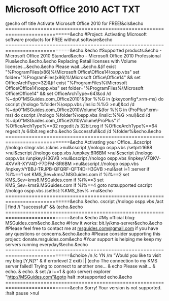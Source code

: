 # Microsoft Office 2010 ACT TXT

@echo off
title Activate Microsoft Office 2010 for FREE!&cls&echo ============================================================================&echo #Project: Activating Microsoft software products for FREE without software&echo ============================================================================&echo.&echo #Supported products:&echo - Microsoft Office 2010 Standard&echo - Microsoft Office 2010 Professional Plus&echo.&echo.&echo Replacing Retail licenses with Volume licenses...&echo.&echo Please wait...&echo.&(if exist "%ProgramFiles(x86)%\Microsoft Office\Office14\ospp.vbs" set folder="%ProgramFiles(x86)%\Microsoft Office\Office14" && set OfficeArchType=32)&(if exist "%ProgramFiles%\Microsoft Office\Office14\ospp.vbs" set folder="%ProgramFiles%\Microsoft Office\Office14" && set OfficeArchType=64)&cd /d %~dp0\"MSGuides.com_Office2010\"&(for %%G in (pkeyconfig*.xrm-ms) do cscript //nologo %folder%\ospp.vbs /inslic:%%G >nul)&cd /d %~dp0\"MSGuides.com_Office2010\Volume"&(for %%G in (ProPlus*.xrm-ms) do cscript //nologo %folder%\ospp.vbs /inslic:%%G >nul)&cd /d %~dp0\"MSGuides.com_Office2010\Volume\ProPlus"
if %OfficeArchType%==32 regedit /s 32bit.reg
if %OfficeArchType%==64 regedit /s 64bit.reg
echo.&echo Successful!&cd /d %folder%&echo.&echo ============================================================================&echo Activating your Office...&cscript //nologo slmgr.vbs /ckms >nul&cscript //nologo ospp.vbs /setprt:1688 >nul&cscript //nologo ospp.vbs /unpkey:8R6BM >nul&cscript //nologo ospp.vbs /unpkey:H3GVB >nul&cscript //nologo ospp.vbs /inpkey:V7QKV-4XVVR-XYV4D-F7DFM-8R6BM >nul&cscript //nologo ospp.vbs /inpkey:VYBBJ-TRJPB-QFQRF-QFT4D-H3GVB >nul&set i=1
:server
if %i%==1 set KMS_Sev=kms7.MSGuides.com
if %i%==2 set KMS_Sev=kms8.MSGuides.com
if %i%==3 set KMS_Sev=kms9.MSGuides.com
if %i%==4 goto notsupported
cscript //nologo ospp.vbs /sethst:%KMS_Sev% >nul&echo ============================================================================&echo.&echo.
cscript //nologo ospp.vbs /act | find /i "successful" && (echo.&echo ============================================================================&echo.&echo #My official blog: MSGuides.com&echo.&echo #How it works: bit.ly/kms-server&echo.&echo #Please feel free to contact me at msguides.com@gmail.com if you have any questions or concerns.&echo.&echo #Please consider supporting this project: donate.msguides.com&echo #Your support is helping me keep my servers running everyday!&echo.&echo ============================================================================&choice /n /c YN /m "Would you like to visit my blog [Y,N]?" & if errorlevel 2 exit) || (echo The connection to my KMS server failed! Trying to connect to another one... & echo Please wait... & echo. & echo. & set /a i+=1 & goto server)
explorer "http://MSGuides.com"&goto halt
:notsupported
echo.&echo ============================================================================&echo Sorry! Your version is not supported.
:halt
pause >nul
